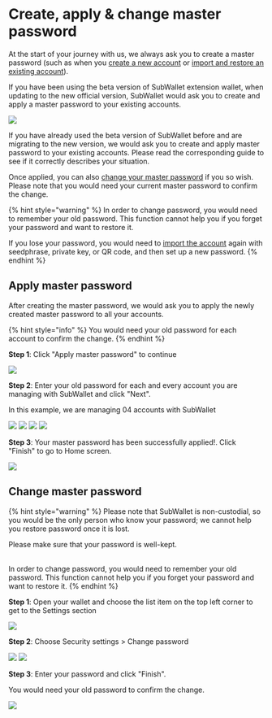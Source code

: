 # Create, apply & change master password

At the start of your journey with us, we always ask you to create a master password (such as when you [create a new account](broken-reference) or [import and restore an existing account](broken-reference)).&#x20;

If you have been using the beta version of SubWallet extension wallet, when updating to the new official version, SubWallet would ask you to create and apply a master password to your existing accounts.&#x20;

![](<../../.gitbook/assets/image (26).png>)

If you have already used the beta version of SubWallet before and are migrating to the new version, we would ask you to create and apply master password to your existing accounts. Please read the corresponding guide to see if it correctly describes your situation.

Once applied, you can also [change your master password](create-apply-and-change-master-password.md#change-master-password) if you so wish. Please note that you would need your current master password to confirm the change.&#x20;

{% hint style="warning" %}
In order to change password, you would need to remember your old password. This function cannot help you if you forget your password and want to restore it.&#x20;

If you lose your password, you would need to [import the account](broken-reference) again with seedphrase, private key, or QR code, and then set up a new password.&#x20;
{% endhint %}

##

## Apply master password

After creating the master password, we would ask you to apply the newly created master password to all your accounts.&#x20;

{% hint style="info" %}
You would need your old password for each account to confirm the change.&#x20;
{% endhint %}

**Step 1**: Click "Apply master password" to continue

![](<../../.gitbook/assets/image (21).png>)

**Step 2**: Enter your old password for each and every account you are managing with SubWallet and click "Next".

In this example, we are managing 04 accounts with SubWallet

![](<../../.gitbook/assets/image (24).png>) ![](<../../.gitbook/assets/image (37).png>) ![](<../../.gitbook/assets/image (29).png>) ![](<../../.gitbook/assets/image (9).png>)

**Step 3**: Your master password has been successfully applied!. Click "Finish" to go to Home screen.&#x20;

![](<../../.gitbook/assets/image (67).png>)



## Change master password

{% hint style="warning" %}
Please note that SubWallet is non-custodial, so you would be the only person who know your password; we cannot help you restore password once it is lost.&#x20;

Please make sure that your password is well-kept.&#x20;

\
In order to change password, you would need to remember your old password. This function cannot help you if you forget your password and want to restore it.&#x20;
{% endhint %}

**Step 1**: Open your wallet and choose the list item on the top left corner to get to the Settings section

![](<../../.gitbook/assets/image (4).png>)

**Step 2**: Choose Security settings > Change password

![](<../../.gitbook/assets/image (22).png>) ![](<../../.gitbook/assets/image (70).png>)

**Step 3**: Enter your password and click "Finish".&#x20;

You would need your old password to confirm the change.&#x20;

![](<../../.gitbook/assets/image (77).png>)
